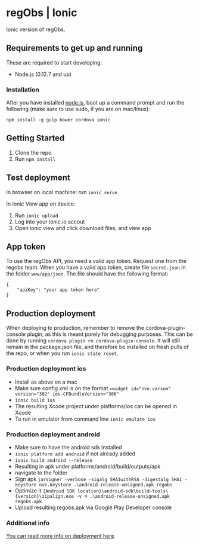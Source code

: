 # regObs | Ionic
Ionic version of regObs.

## Requirements to get up and running
These are required to start developing:

* Node.js (0.12.7 and up)

### Installation
After you have installed [node.js](https://nodejs.org), boot up a command prompt and run the following (make sure to use sudo, if you are on mac/linux):

    npm install -g gulp bower cordova ionic

## Getting Started
1. Clone the repo
2. Run `npm install`

## Test deployment
In browser on local machine:
run `ionic serve`

In Ionic View app on device:
1. Run `ionic upload`
2. Log into your ionic.io accout
3. Open ionic view and click download files, and view app

## App token
To use the regObs API, you need a valid app token. Request one from the regobs team. When you have a valid app token, create file `secret.json` in the folder `www/app/json`. The file should have the following format:

    {
    	"apiKey": "your app token here"
    }

## Production deployment
When deploying to production, remember to remove the cordova-plugin-console plugin, as this is meant purely for debugging purposes. This can be done by running `cordova plugin rm cordova-plugin-console`. It will still remain in the package.json file, and therefore be installed on fresh pulls of the repo, or when you run `ionic state reset`.

### Production deployment ios
* Install as above on a mac
* Make sure config.xml is on the format `<widget id="nve.varsom" version="302" ios-CFBundleVersion="306"`
* `ionic build ios`
* The resulting Xcode project under platforms/ios can be opened in Xcode
* To run in emulator from command line `ionic emulate ios`

### Production deployment android
* Make sure to have the android sdk installed
* `ionic platform add android` if not already added
* `ionic build android --release`
* Resulting in apk under platforms/android/build/outputs/apk
* navigate to the folder
* Sign apk `jarsigner -verbose -sigalg SHA1withRSA -digestalg SHA1 -keystore nve.keystore .\android-release-unsigned.apk regobs`
* Optimize it `{Android SDK location}\android-sdk\build-tools\{version}\zipalign.exe -v 4 .\android-release-unsigned.apk regobs.apk`
* Upload resulting regobs.apk via Google Play Developer console

### Additional info
[You can read more info on deployment here](http://ionicframework.com/docs/guide/publishing.html)

